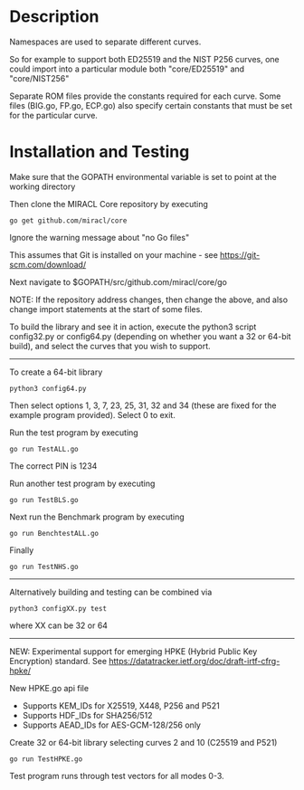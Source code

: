 # Description

Namespaces are used to separate different curves.

So for example to support both ED25519 and the NIST P256 curves, one
could import into a particular module both "core/ED25519" and "core/NIST256"

Separate ROM files provide the constants required for each curve. Some
files (BIG.go, FP.go, ECP.go) also specify certain constants 
that must be set for the particular curve.

# Installation and Testing

Make sure that the GOPATH environmental variable is set to point
at the working directory

Then clone the MIRACL Core repository by executing

    go get github.com/miracl/core

Ignore the warning message about "no Go files"

This assumes that Git is installed on your machine - see 
https://git-scm.com/download/

Next navigate to $GOPATH/src/github.com/miracl/core/go

NOTE: If the repository address changes, then change the above, and also
change import statements at the start of some files.

To build the library and see it in action, execute the python3 
script config32.py or config64.py (depending on whether you want a 
32 or 64-bit build), and select the curves that you wish to support. 

--------------------------------------------

To create a 64-bit library

    python3 config64.py

Then select options 1, 3, 7, 23, 25, 31, 32 and 34 (these are fixed for the example 
program provided). Select 0 to exit.

Run the test program by executing

    go run TestALL.go

The correct PIN is 1234

Run another test program by executing

    go run TestBLS.go

Next run the Benchmark program by executing

    go run BenchtestALL.go

Finally

    go run TestNHS.go

-------------------------------------------------

Alternatively building and testing can be combined via

    python3 configXX.py test

where XX can be 32 or 64

-------------------------------------------------

NEW: Experimental support for emerging HPKE (Hybrid Public Key Encryption) standard.
See https://datatracker.ietf.org/doc/draft-irtf-cfrg-hpke/

New HPKE.go api file

- Supports KEM_IDs for X25519, X448, P256 and P521
- Supports HDF_IDs for SHA256/512
- Supports AEAD_IDs for AES-GCM-128/256 only

Create 32 or 64-bit library selecting curves 2 and 10 (C25519 and P521)

    go run TestHPKE.go

Test program runs through test vectors for all modes 0-3.
